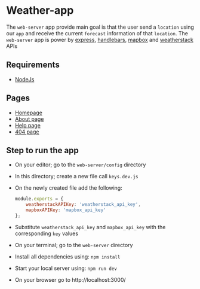 # Weather-app

 The `web-server` app provide main goal is that the user send a `location` using our `app` and receive the current `forecast` information of that `location`. The `web-server` app is power by [express](https://expressjs.com/), [handlebars](https://handlebarsjs.com/), [mapbox](https://www.mapbox.com/) and [weatherstack](https://weatherstack.com/) APIs

## Requirements

- [NodeJs](https://nodejs.org/en/)

## Pages

- [Homepage](http://localhost:3000/)
- [About page](http://localhost:3000/about)
- [Help page](http://localhost:3000/help)
- [404 page](http://localhost:3000/test)

## Step to run the app

- On your editor; go to the `web-server/config` directory
- In this directory; create a new file call `keys.dev.js`
- On the newly created file add the following:

    ```js
    module.exports = {
        weatherstackAPIKey: 'weatherstack_api_key',
        mapboxAPIKey: 'mapbox_api_key'
    };
    ```

- Substitute `weatherstack_api_key` and `mapbox_api_key` with the corresponding `key` values
- On your terminal; go to the `web-server` directory
- Install all dependencies using: `npm install`
- Start your local server using: `npm run dev`
- On your browser go to http://localhost:3000/
